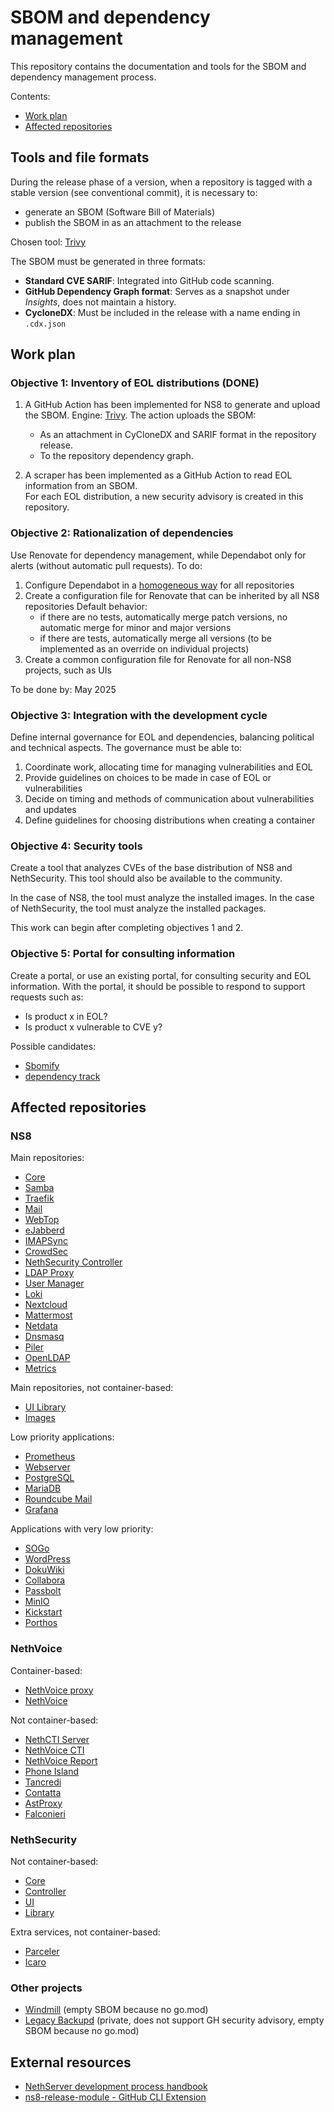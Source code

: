 # SBOM and dependency management

This repository contains the documentation and tools for the SBOM and dependency management process.

Contents:

- [Work plan](#work-plan)
- [Affected repositories](#affected-repositories)

## Tools and file formats

During the release phase of a version, when a repository is tagged with a stable version (see conventional commit), it is necessary to:

- generate an SBOM (Software Bill of Materials)
- publish the SBOM in  as an attachment to the release

Chosen tool: [Trivy](https://trivy.dev/latest/)

The SBOM must be generated in three formats:

- **Standard CVE SARIF**: Integrated into GitHub code scanning.
- **GitHub Dependency Graph format**: Serves as a snapshot under *Insights*, does not maintain a history.
- **CycloneDX**: Must be included in the release with a name ending in `.cdx.json`

## Work plan

### Objective 1: Inventory of EOL distributions (DONE)

1. A GitHub Action has been implemented for NS8 to generate and upload the SBOM. Engine: [Trivy](https://trivy.dev).
   The action uploads the SBOM:  
     - As an attachment in CyCloneDX and SARIF format in the repository release.  
     - To the repository dependency graph.  

2. A scraper has been implemented as a GitHub Action to read EOL information from an SBOM.  
   For each EOL distribution, a new security advisory is created in this repository.

### Objective 2: Rationalization of dependencies

Use Renovate for dependency management, while Dependabot only for alerts (without automatic pull requests).
To do:

1. Configure Dependabot in a [homogeneous way](https://docs.renovatebot.com/configuration-options/#vulnerabilityalerts) for all repositories
2. Create a configuration file for Renovate that can be inherited by all NS8 repositories
   Default behavior:
   - if there are no tests, automatically merge patch versions, no automatic merge for minor and major versions
   - if there are tests, automatically merge all versions (to be implemented as an override on individual projects)
3. Create a common configuration file for Renovate for all non-NS8 projects, such as UIs

To be done by: May 2025

### Objective 3: Integration with the development cycle

Define internal governance for EOL and dependencies, balancing political and technical aspects.
The governance must be able to:
1. Coordinate work, allocating time for managing vulnerabilities and EOL
2. Provide guidelines on choices to be made in case of EOL or vulnerabilities
3. Decide on timing and methods of communication about vulnerabilities and updates
4. Define guidelines for choosing distributions when creating a container

### Objective 4: Security tools

Create a tool that analyzes CVEs of the base distribution of NS8 and NethSecurity.
This tool should also be available to the community.

In the case of NS8, the tool must analyze the installed images.
In the case of NethSecurity, the tool must analyze the installed packages.

This work can begin after completing objectives 1 and 2.

### Objective 5: Portal for consulting information

Create a portal, or use an existing portal, for consulting security and EOL information.
With the portal, it should be possible to respond to support requests such as:

- Is product x in EOL?
- Is product x vulnerable to CVE y?

Possible candidates:
- [Sbomify](https://sbomify.com/)
- [dependency track](https://dependencytrack.org/)

## Affected repositories

### NS8

Main repositories:

- [Core](https://github.com/NethServer/ns8-core)
- [Samba](https://github.com/NethServer/ns8-samba)
- [Traefik](https://github.com/NethServer/ns8-traefik)
- [Mail](https://github.com/NethServer/ns8-mail)
- [WebTop](https://github.com/NethServer/ns8-webtop)
- [eJabberd](https://github.com/NethServer/ns8-ejabberd)
- [IMAPSync](https://github.com/NethServer/ns8-imapsync)
- [CrowdSec](https://github.com/NethServer/ns8-crowdsec)
- [NethSecurity Controller](https://github.com/NethServer/ns8-nethsecurity-controller)
- [LDAP Proxy](https://github.com/NethServer/ns8-ldapproxy)
- [User Manager](https://github.com/NethServer/ns8-user-manager)
- [Loki](https://github.com/NethServer/ns8-loki)
- [Nextcloud](https://github.com/NethServer/ns8-nextcloud)
- [Mattermost](https://github.com/NethServer/ns8-mattermost)
- [Netdata](https://github.com/NethServer/ns8-netdata)
- [Dnsmasq](https://github.com/NethServer/ns8-dnsmasq)
- [Piler](https://github.com/NethServer/ns8-piler)
- [OpenLDAP](https://github.com/NethServer/ns8-openldap)
- [Metrics](https://github.com/NethServer/ns8-metrics)

Main repositories, not container-based:

- [UI Library](https://github.com/NethServer/ns8-ui-lib)
- [Images](https://github.com/NethServer/ns8-images)

Low priority applications:

- [Prometheus](https://github.com/NethServer/ns8-prometheus)
- [Webserver](https://github.com/NethServer/ns8-webserver)
- [PostgreSQL](https://github.com/NethServer/ns8-postgresql)
- [MariaDB](https://github.com/NethServer/ns8-mariadb)
- [Roundcube Mail](https://github.com/NethServer/ns8-roundcubemail)
- [Grafana](https://github.com/NethServer/ns8-grafana)

Applications with very low priority:

- [SOGo](https://github.com/NethServer/ns8-sogo)
- [WordPress](https://github.com/NethServer/ns8-wordpress)
- [DokuWiki](https://github.com/NethServer/ns8-dokuwiki)
- [Collabora](https://github.com/NethServer/ns8-collabora)
- [Passbolt](https://github.com/NethServer/ns8-passbolt)
- [MinIO](https://github.com/NethServer/ns8-minio)
- [Kickstart](https://github.com/NethServer/ns8-kickstart)
- [Porthos](https://github.com/NethServer/ns8-porthos)

### NethVoice

Container-based:

- [NethVoice proxy](https://github.com/nethesis/ns8-nethvoice-proxy)
- [NethVoice](https://github.com/nethesis/ns8-nethvoice)

Not container-based:

- [NethCTI Server](https://github.com/nethesis/nethcti-server)
- [NethVoice CTI](https://github.com/nethesis/nethvoice-cti)
- [NethVoice Report](https://github.com/nethesis/nethvoice-report)
- [Phone Island](https://github.com/nethesis/phone-island)
- [Tancredi](https://github.com/nethesis/tancredi)
- [Contatta](https://github.com/nethesis/contatta/tree/ns8)
- [AstProxy](https://github.com/nethesis/astproxy)
- [Falconieri](https://github.com/nethesis/falconieri)

### NethSecurity

Not container-based:

- [Core](https://github.com/nethserver/nethsecurity)
- [Controller](https://github.com/nethserver/nethsecurity-controller)
- [UI](https://github.com/nethserver/nethsecurity-ui)
- [Library](https://github.com/NethServer/python3-nethsec)

Extra services, not container-based:

- [Parceler](https://github.com/nethesis/parceler)
- [Icaro](https://github.com/nethesis/icaro)

### Other projects

- [Windmill](https://github.com/nethesis/windmill) (empty SBOM because no go.mod)
- [Legacy Backupd](https://github.com/nethesis/legacy_backupd) (private, does not support GH security advisory, empty SBOM because no go.mod)

## External resources

- [NethServer development process handbook](https://handbook.nethserver.org/)
- [ns8-release-module - GitHub CLI Extension](https://github.com/NethServer/gh-ns8-release-module)
